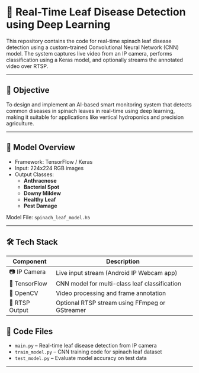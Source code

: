 # 🍃 Real-Time Leaf Disease Detection using Deep Learning 

This repository contains the code for real-time spinach leaf disease detection using a custom-trained Convolutional Neural Network (CNN) model. The system captures live video from an IP camera, performs classification using a Keras model, and optionally streams the annotated video over RTSP.

---

## 🎯 Objective

To design and implement an AI-based smart monitoring system that detects common diseases in spinach leaves in real-time using deep learning, making it suitable for applications like vertical hydroponics and precision agriculture.

---

## 🧠 Model Overview

- Framework: TensorFlow / Keras
- Input: 224x224 RGB images
- Output Classes:
  - **Anthracnose**
  - **Bacterial Spot**
  - **Downy Mildew**
  - **Healthy Leaf**
  - **Pest Damage**

Model File: `spinach_leaf_model.h5`

---

## 🛠️ Tech Stack

| Component        | Description                             |
|------------------|-----------------------------------------|
| 📷 IP Camera     | Live input stream (Android IP Webcam app) |
| 🧠 TensorFlow    | CNN model for multi-class leaf classification |
| 🔁 OpenCV        | Video processing and frame annotation   |
| 📡 RTSP Output   | Optional RTSP stream using FFmpeg or GStreamer |

## 📂 Code Files

- `main.py` – Real-time leaf disease detection from IP camera
- `train_model.py` – CNN training code for spinach leaf dataset
- `test_model.py` – Evaluate model accuracy on test data

---


